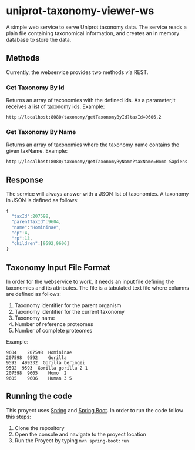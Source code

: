 uniprot-taxonomy-viewer-ws
==========================

A simple web service to serve Uniprot taxonomy data. The service reads a plain file containing taxonomical information, and creates an in memory database to store the data.

## Methods

Currently, the webservice provides two methods vía REST.

### Get Taxonomy By Id

Returns an array of taxonomies with the defined ids. As a parameter,it receives a list of taxonomy ids. Example:

```
http://localhost:8080/taxonomy/getTaxonomyById?taxId=9606,2
```

### Get Taxonomy By Name

Returns an array of taxonomies where the taxonomy name contains the given taxName. Example:

```
http://localhost:8080/taxonomy/getTaxonomyByName?taxName=Homo Sapiens
```

## Response

The service will always answer with a JSON list of taxonomies. A taxonomy in JSON is defined as follows:

```javascript
{
  "taxId":207598,
  "parentTaxId":9604,
  "name":"Homininae",
  "cp":4,
  "rp":13,
  "children":[9592,9606]
}
```

## Taxonomy Input File Format

In order for the webservice to work, it needs an input file defining the taxonomies and its attributes. The file is a tabulated text file where columns are defined as follows:

1. Taxonomy identifier for the parent organism
2. Taxonomy identifier for the current taxonomy
3. Taxonomy name
4. Number of reference proteomes
5. Number of complete proteomes

Example:

```
9604	207598	Homininae
207598	9592	Gorilla
9592  499232  Gorilla beringei
9592  9593  Gorilla gorilla 2 1
207598	9605	Homo  2
9605	9606	Human 3 5
```

## Running the code

This proyect uses [Spring](https://spring.io) and [Spring Boot](http://projects.spring.io/spring-boot/). In order to run the code follow this steps:

1. Clone the repository
2. Open the console and navigate to the proyect location
3. Run the Proyect by typing ```mvn spring-boot:run```
